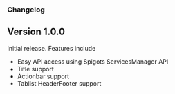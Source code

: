### Changelog

## Version 1.0.0
Initial release. Features include
 - Easy API access using Spigots ServicesManager API
 - Title support
 - Actionbar support
 - Tablist HeaderFooter support
